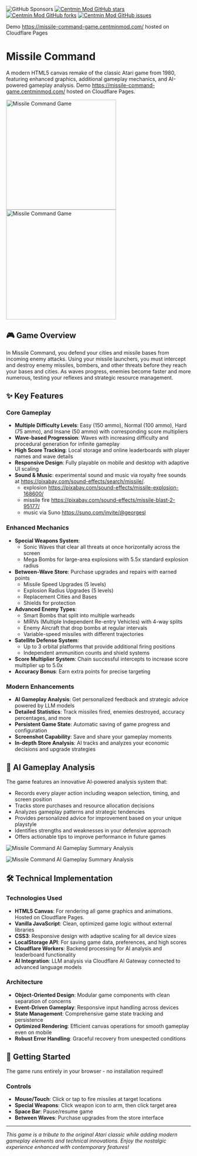 ![GitHub Sponsors](https://img.shields.io/github/sponsors/centminmod) [![Centmin Mod GitHub stars](https://img.shields.io/github/stars/centminmod/atari-missile-command.svg?style=flat-square)](https://github.com/centminmod/atari-missile-command/stargazers) [![Centmin Mod GitHub forks](https://img.shields.io/github/forks/centminmod/atari-missile-command.svg?style=flat-square)](https://github.com/centminmod/atari-missile-command/network) [![Centmin Mod GitHub issues](https://img.shields.io/github/issues/centminmod/atari-missile-command.svg?style=flat-square)](https://github.com/centminmod/atari-missile-command/issues)

Demo https://missile-command-game.centminmod.com/ hosted on Cloudflare Pages

# Missile Command

A modern HTML5 canvas remake of the classic Atari game from 1980, featuring enhanced graphics, additional gameplay mechanics, and AI-powered gameplay analysis. Demo https://missile-command-game.centminmod.com/ hosted on Cloudflare Pages.

<img src="/images/logo1-1024x1024.png" alt="Missile Command Game" width="300" height="300"> <img src="/images/missile-command-product.png" alt="Missile Command Game" width="300" height="300">

## 🎮 Game Overview

In Missile Command, you defend your cities and missile bases from incoming enemy attacks. Using your missile launchers, you must intercept and destroy enemy missiles, bombers, and other threats before they reach your bases and cities. As waves progress, enemies become faster and more numerous, testing your reflexes and strategic resource management.

## ✨ Key Features

### Core Gameplay
- **Multiple Difficulty Levels**: Easy (150 ammo), Normal (100 ammo), Hard (75 ammo), and Insane (50 ammo) with corresponding score multipliers
- **Wave-based Progression**: Waves with increasing difficulty and procedural generation for infinite gameplay
- **High Score Tracking**: Local storage and online leaderboards with player names and wave details
- **Responsive Design**: Fully playable on mobile and desktop with adaptive UI scaling
- **Sound & Music**: experimental sound and music via royalty free sounds at https://pixabay.com/sound-effects/search/missile/.
  - explosion https://pixabay.com/sound-effects/missile-explosion-168600/
  - missile fire https://pixabay.com/sound-effects/missile-blast-2-95177/
  - music via Suno https://suno.com/invite/@georgesl

### Enhanced Mechanics
- **Special Weapons System**: 
  - Sonic Waves that clear all threats at once horizontally across the screen
  - Mega Bombs for large-area explosions with 5.5x standard explosion radius
- **Between-Wave Store**: Purchase upgrades and repairs with earned points
  - Missile Speed Upgrades (5 levels)
  - Explosion Radius Upgrades (5 levels)
  - Replacement Cities and Bases
  - Shields for protection
- **Advanced Enemy Types**:
  - Smart Bombs that split into multiple warheads
  - MIRVs (Multiple Independent Re-entry Vehicles) with 4-way splits
  - Enemy Aircraft that drop bombs at regular intervals
  - Variable-speed missiles with different trajectories
- **Satellite Defense System**: 
  - Up to 3 orbital platforms that provide additional firing positions
  - Independent ammunition counts and shield systems
- **Score Multiplier System**: Chain successful intercepts to increase score multiplier up to 5.0x
- **Accuracy Bonus**: Earn extra points for precise targeting

### Modern Enhancements
- **AI Gameplay Analysis**: Get personalized feedback and strategic advice powered by LLM models
- **Detailed Statistics**: Track missiles fired, enemies destroyed, accuracy percentages, and more
- **Persistent Game State**: Automatic saving of game progress and configuration
- **Screenshot Capability**: Save and share your gameplay moments
- **In-depth Store Analysis**: AI tracks and analyzes your economic decisions and upgrade strategies

## 🧠 AI Gameplay Analysis

The game features an innovative AI-powered analysis system that:

- Records every player action including weapon selection, timing, and screen position
- Tracks store purchases and resource allocation decisions
- Analyzes gameplay patterns and strategic tendencies
- Provides personalized advice for improvement based on your unique playstyle
- Identifies strengths and weaknesses in your defensive approach
- Offers actionable tips to improve performance in future games

![Missile Command AI Gameplay Summary Analysis](/screenshots/gemini-2.5-pro-atari-missile-command-ai-summary-v1-1.png)

![Missile Command AI Gameplay Summary Analysis](/screenshots/gemini-2.5-pro-atari-missile-command-ai-summary-v1-2.png)

## 🛠️ Technical Implementation

### Technologies Used
- **HTML5 Canvas**: For rendering all game graphics and animations. Hosted on Cloudflare Pages.
- **Vanilla JavaScript**: Clean, optimized game logic without external libraries
- **CSS3**: Responsive design with adaptive scaling for all device sizes
- **LocalStorage API**: For saving game data, preferences, and high scores
- **Cloudflare Workers**: Backend processing for AI analysis and leaderboard functionality
- **AI Integration**: LLM analysis via Cloudflare AI Gateway connected to advanced language models

### Architecture
- **Object-Oriented Design**: Modular game components with clean separation of concerns
- **Event-Driven Gameplay**: Responsive input handling across devices
- **State Management**: Comprehensive game state tracking and persistence
- **Optimized Rendering**: Efficient canvas operations for smooth gameplay even on mobile
- **Robust Error Handling**: Graceful recovery from unexpected conditions

## 🚀 Getting Started

The game runs entirely in your browser - no installation required!

### Controls
- **Mouse/Touch**: Click or tap to fire missiles at target locations
- **Special Weapons**: Click weapon icon to arm, then click target area
- **Space Bar**: Pause/resume game
- **Between Waves**: Purchase upgrades from the store interface

---

*This game is a tribute to the original Atari classic while adding modern gameplay elements and technical innovations. Enjoy the nostalgic experience enhanced with contemporary features!*